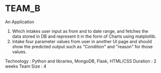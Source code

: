 # TEAM_B

An Application 
1. Which intakes user input as from and to date range, and fetches the data stored in DB and represent it in the form of Charts using matplotlib.
2. Intake four parameter values from user in another UI page and should show the predicted output such as "Condition" and "reason" for those values.

Technology : Python and libraries, MongoDB, Flask, HTML/CSS
Duration : 2 weeks
Team Size : 4
